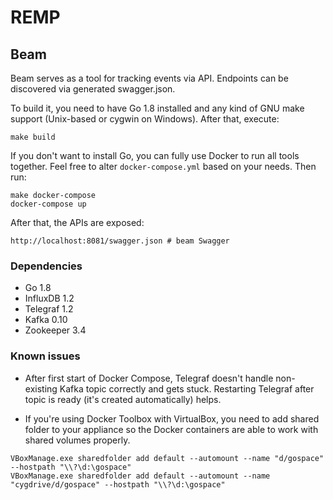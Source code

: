 # REMP

## Beam

Beam serves as a tool for tracking events via API. Endpoints can be discovered via generated swagger.json.

To build it, you need to have Go 1.8 installed and any kind of GNU make support (Unix-based or 
cygwin on Windows). After that, execute:

    make build
    
If you don't want to install Go, you can fully use Docker to run all tools together. 
Feel free to alter `docker-compose.yml` based on your needs. Then run:

    make docker-compose
    docker-compose up
    
After that, the APIs are exposed:

    http://localhost:8081/swagger.json # beam Swagger
    
### Dependencies

- Go 1.8
- InfluxDB 1.2
- Telegraf 1.2
- Kafka 0.10
- Zookeeper 3.4
    
### Known issues

- After first start of Docker Compose, Telegraf doesn't handle non-existing Kafka topic correctly and gets stuck. 
Restarting Telegraf after topic is ready (it's created automatically) helps.

- If you're using Docker Toolbox with VirtualBox, you need to add shared folder to your appliance so the Docker containers
are able to work with shared volumes properly.

```
VBoxManage.exe sharedfolder add default --automount --name "d/gospace" --hostpath "\\?\d:\gospace"
VBoxManage.exe sharedfolder add default --automount --name "cygdrive/d/gospace" --hostpath "\\?\d:\gospace"
```
